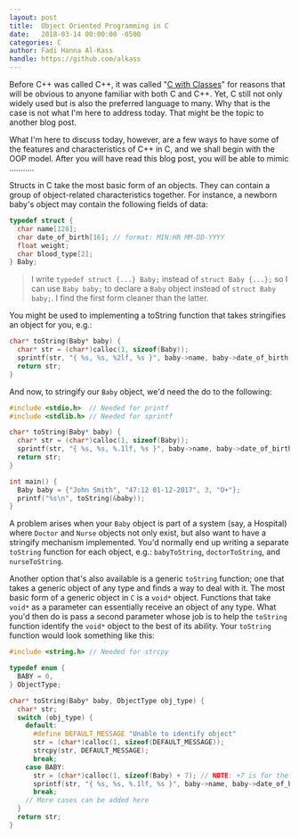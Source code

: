 ```yaml
---
layout: post
title:  Object Oriented Programming in C
date:   2018-03-14 00:00:00 -0500
categories: C
author: Fadi Hanna Al-Kass
handle: https://github.com/alkass
---
```


Before C++ was called C++, it was called "[C with Classes](http://www.cplusplus.com/info/history/)" for reasons that will be obvious to anyone familiar with both C and C++. Yet, C still not only widely used but is also the preferred language to many. Why that is the case is not what I'm here to address today. That might be the topic to another blog post.

What I'm here to discuss today, however, are a few ways to have some of the features and characteristics of C++ in C, and we shall begin with the OOP model. After you will have read this blog post, you will be able to mimic ...........


Structs in C take the most basic form of an objects. They can contain a group of object-related characteristics together. For instance, a newborn baby's object may contain the following fields of data:

```c
typedef struct {
  char name[128];
  char date_of_birth[16]; // format: MIN:HR MM-DD-YYYY
  float weight;
  char blood_type[2];
} Baby;
```

> I write `typedef struct {...} Baby;` instead of `struct Baby {...};` so I can use `Baby baby;` to declare a `Baby` object instead of `struct Baby baby;`. I find the first form cleaner than the latter.

You might be used to implementing a toString function that takes stringifies an object for you, e.g.:

```c
char* toString(Baby* baby) {
  char* str = (char*)calloc(1, sizeof(Baby));
  sprintf(str, "{ %s, %s, %2lf, %s }", baby->name, baby->date_of_birth, baby->weight, baby->blood_type);
  return str;
}
```

And now, to stringify our `Baby` object, we'd need the do to the following:

```c
#include <stdio.h>  // Needed for printf
#include <stdlib.h> // Needed for sprintf

char* toString(Baby* baby) {
  char* str = (char*)calloc(1, sizeof(Baby));
  sprintf(str, "{ %s, %s, %.1lf, %s }", baby->name, baby->date_of_birth, baby->weight, baby->blood_type);
  return str;
}

int main() {
  Baby baby = {"John Smith", "47:12 01-12-2017", 3, "O+"};
  printf("%s\n", toString(&baby));
}
```

A problem arises when your `Baby` object is part of a system (say, a Hospital) where `Doctor` and `Nurse` objects not only exist, but also want to have a stringify mechanism implemented. You'd normally end up writing a separate `toString` function for each object, e.g.: `babyToString`, `doctorToString`, and `nurseToString`.

Another option that's also available is a generic `toString` function; one that takes a generic object of any type and finds a way to deal with it. The most basic form of a generic object in `C` is a `void*` object. Functions that take `void*` as a parameter can essentially receive an object of any type. What you'd then do is pass a second parameter whose job is to help the `toString` function identify the `void*` object to the best of its ability. Your `toString` function would look something like this:

```c
#include <string.h> // Needed for strcpy

typedef enum {
  BABY = 0,
} ObjectType;

char* toString(Baby* baby, ObjectType obj_type) {
  char* str;
  switch (obj_type) {
    default:
      #define DEFAULT_MESSAGE "Unable to identify object"
      str = (char*)calloc(1, sizeof(DEFAULT_MESSAGE));
      strcpy(str, DEFAULT_MESSAGE);
      break;
    case BABY:
      str = (char*)calloc(1, sizeof(Baby) + 7); // NOTE: +7 is for the spaces and the curly braces
      sprintf(str, "{ %s, %s, %.1lf, %s }", baby->name, baby->date_of_birth, baby->weight, baby->blood_type);
      break;
    // More cases can be added here
  }
  return str;
}
```
